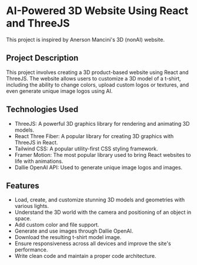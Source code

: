 # AI-Powered 3D Website Using React and ThreeJS

This project is inspired by Anerson Mancini's 3D (nonAI) website.

## Project Description

This project involves creating a 3D product-based website using React and ThreeJS. The website allows users to customize a 3D model of a t-shirt, including the ability to change colors, upload custom logos or textures, and even generate unique image logos using AI.

## Technologies Used

- ThreeJS: A powerful 3D graphics library for rendering and animating 3D models.
- React Three Fiber: A popular library for creating 3D graphics with ThreeJS in React.
- Tailwind CSS: A popular utility-first CSS styling framework.
- Framer Motion: The most popular library used to bring React websites to life with animations.
- Dallie OpenAI API: Used to generate unique image logos and images.

## Features

- Load, create, and customize stunning 3D models and geometries with various lights.
- Understand the 3D world with the camera and positioning of an object in space.
- Add custom color and file support.
- Generate and use images through Dallie OpenAI.
- Download the resulting t-shirt model image.
- Ensure responsiveness across all devices and improve the site's performance.
- Write clean code and maintain a proper code architecture.
